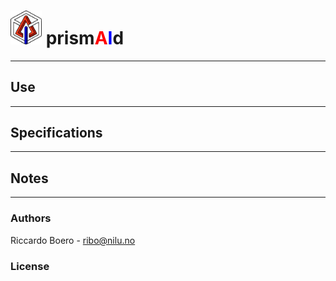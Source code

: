 <style>
blue {
  color: lightblue;
}

red {
  color: red;
}

green {
  color: lightgreen;
}
</style>
# <img src="figures/prismAId_logo.png" alt="logo" width="50"/> prism<red>A</red><span style="color:blue">I</span>d 

* * *

## Use

* * *

## Specifications

* * *

## Notes

* * *

### Authors

Riccardo Boero - ribo@nilu.no

### License